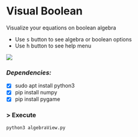 # Visual Boolean
Visualize your equations on boolean algebra

- Use <kbd>s</kbd> button to see algebra or boolean options 
- Use <kbd>h</kbd> button to see help menu

![](https://github.com/claudiorogerio/algebraView/blob/main/img/out.gif)

###  *Dependencies:*
- [x] sudo apt install python3
- [x] pip install numpy
- [x] pip install pygame

### > Execute
```shell
python3 algebraView.py
```
